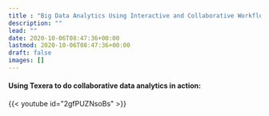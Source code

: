 ```yaml
---
title : "Big Data Analytics Using Interactive and Collaborative Workflows"
description: ""
lead: ""
date: 2020-10-06T08:47:36+00:00
lastmod: 2020-10-06T08:47:36+00:00
draft: false
images: []
---
```


#### Using Texera to do collaborative data analytics in action:

{{< youtube id="2gfPUZNsoBs" >}}
